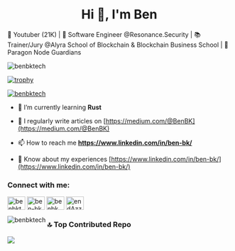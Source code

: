 <h1 align="center">Hi 👋, I'm Ben</h1>

📸 Youtuber (21K) | 🧙‍ Software Engineer @Resonance.Security | 📚 Trainer/Jury @Alyra School of Blockchain & Blockchain Business School | 📢 Paragon Node Guardians

<p align="left"> <img src="https://komarev.com/ghpvc/?username=benbktech&label=Profile%20views&color=0e75b6&style=flat" alt="benbktech" /> </p>

[![trophy]([https://github-profile-trophy.vercel.app/?username=benbktech&theme=light&rank=SECRET,SSS,SS,S,AAA,AA,A)](https://github.com/ryo-ma/github-profile-trophy)

<p align="left"> <a href="https://twitter.com/benbktech" target="blank"><img src="https://img.shields.io/twitter/follow/benbktech?logo=twitter&style=for-the-badge" alt="benbktech" /></a> </p>

- 🌱 I’m currently learning **Rust**

- 📝 I regularly write articles on [https://medium.com/@BenBK](https://medium.com/@BenBK)

- 📫 How to reach me **https://www.linkedin.com/in/ben-bk/**

- 📄 Know about my experiences [https://www.linkedin.com/in/ben-bk/](https://www.linkedin.com/in/ben-bk/)

<h3 align="left">Connect with me:</h3>
<p align="left">
<a href="https://twitter.com/benbktech" target="blank"><img align="center" src="https://raw.githubusercontent.com/rahuldkjain/github-profile-readme-generator/master/src/images/icons/Social/twitter.svg" alt="benbktech" height="30" width="40" /></a>
<a href="https://linkedin.com/in/ben-bk" target="blank"><img align="center" src="https://raw.githubusercontent.com/rahuldkjain/github-profile-readme-generator/master/src/images/icons/Social/linked-in-alt.svg" alt="ben-bk" height="30" width="40" /></a>
<a href="https://www.youtube.com/c/benbk" target="blank"><img align="center" src="https://raw.githubusercontent.com/rahuldkjain/github-profile-readme-generator/master/src/images/icons/Social/youtube.svg" alt="benbk" height="30" width="40" /></a>
<a href="https://discord.gg/endAzzPNrt" target="blank"><img align="center" src="https://raw.githubusercontent.com/rahuldkjain/github-profile-readme-generator/master/src/images/icons/Social/discord.svg" alt="endAzzPNrt" height="30" width="40" /></a>
</p>


<p><img align="left" src="https://github-readme-stats.vercel.app/api/top-langs?username=benbktech&show_icons=true&locale=en&layout=compact" alt="benbktech" /></p>


### 🔝 Top Contributed Repo
![](https://github-contributor-stats.vercel.app/api?username=BenBktech&limit=5&theme=light&combine_all_yearly_contributions=true)

